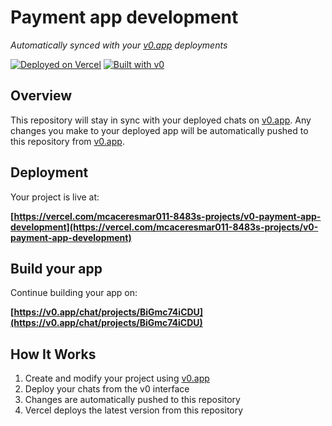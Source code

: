 # Payment app development

*Automatically synced with your [v0.app](https://v0.app) deployments*

[![Deployed on Vercel](https://img.shields.io/badge/Deployed%20on-Vercel-black?style=for-the-badge&logo=vercel)](https://vercel.com/mcaceresmar011-8483s-projects/v0-payment-app-development)
[![Built with v0](https://img.shields.io/badge/Built%20with-v0.app-black?style=for-the-badge)](https://v0.app/chat/projects/BiGmc74iCDU)

## Overview

This repository will stay in sync with your deployed chats on [v0.app](https://v0.app).
Any changes you make to your deployed app will be automatically pushed to this repository from [v0.app](https://v0.app).

## Deployment

Your project is live at:

**[https://vercel.com/mcaceresmar011-8483s-projects/v0-payment-app-development](https://vercel.com/mcaceresmar011-8483s-projects/v0-payment-app-development)**

## Build your app

Continue building your app on:

**[https://v0.app/chat/projects/BiGmc74iCDU](https://v0.app/chat/projects/BiGmc74iCDU)**

## How It Works

1. Create and modify your project using [v0.app](https://v0.app)
2. Deploy your chats from the v0 interface
3. Changes are automatically pushed to this repository
4. Vercel deploys the latest version from this repository